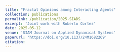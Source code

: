 ```yaml
---
title: "Fractal Opinions among Interacting Agents"
collection: publications
permalink: /publication/2025-SIADS
excerpt: 'Joint work with Roberto Cortez'
date: 2025-05-12
venue: 'SIAM Journal on Applied Dynamical Systems'
paperurl: 'https://doi.org/10.1137/24M1682269'
citation: 
---
```

